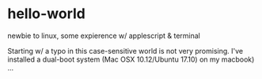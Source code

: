 # hello-world
newbie to linux, some expierence w/ applescript &amp; terminal

Starting w/ a typo in this case-sensitive world is not very promising. I've installed a dual-boot system (Mac OSX 10.12/Ubuntu 17.10) on my macbook) ...
